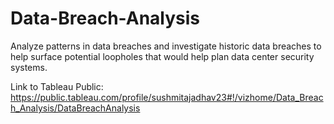 # Data-Breach-Analysis
Analyze patterns in data breaches and investigate historic data breaches to help surface potential loopholes that would help plan data center security systems.

Link to Tableau Public: https://public.tableau.com/profile/sushmitajadhav23#!/vizhome/Data_Breach_Analysis/DataBreachAnalysis
